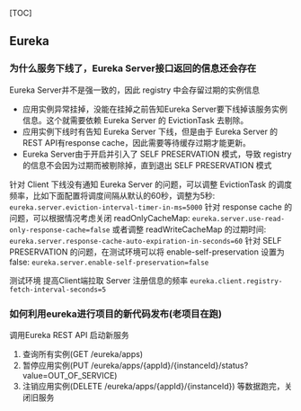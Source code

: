 [TOC]
## Eureka

### 为什么服务下线了，Eureka Server接口返回的信息还会存在
Eureka Server并不是强一致的，因此 registry 中会存留过期的实例信息
- 应用实例异常挂掉，没能在挂掉之前告知Eureka Server要下线掉该服务实例信息。这个就需要依赖 Eureka Server 的 EvictionTask 去剔除。
- 应用实例下线时有告知 Eureka Server 下线，但是由于 Eureka Server 的REST API有response cache，因此需要等待缓存过期才能更新。
- Eureka Server由于开启并引入了 SELF PRESERVATION 模式，导致 registry 的信息不会因为过期而被剔除掉，直到退出 SELF PRESERVATION 模式

针对 Client 下线没有通知 Eureka Server 的问题，可以调整 EvictionTask 的调度频率，比如下面配置将调度间隔从默认的60秒，调整为5秒:
`eureka.server.eviction-interval-timer-in-ms=5000`
针对 response cache 的问题，可以根据情况考虑关闭 readOnlyCacheMap:
`eureka.server.use-read-only-response-cache=false`
或者调整 readWriteCacheMap 的过期时间:
`eureka.server.response-cache-auto-expiration-in-seconds=60`
针对 SELF PRESERVATION 的问题，在测试环境可以将 enable-self-preservation 设置为false:
`eureka.server.enable-self-preservation=false`

测试环境 提高Client端拉取 Server 注册信息的频率
`eureka.client.registry-fetch-interval-seconds=5`

### 如何利用eureka进行项目的新代码发布(老项目在跑)
调用Eureka REST API
启动新服务
1. 查询所有实例(GET /eureka/apps)
2. 暂停应用实例(PUT /eureka/apps/{appId}/{instanceId}/status?value=OUT_OF_SERVICE)
3. 注销应用实例(DELETE /eureka/apps/{appId}/{instanceId})
等数据跑完，关闭旧服务
